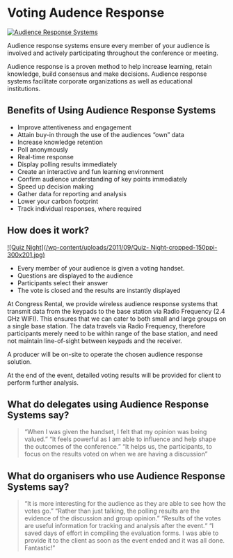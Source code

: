 Voting Audence Response
=======================

[ ![Audience Response Systems](/wp-content/uploads/2011/09/13.png)](/wp-content/uploads/2011/09/13.png)

Audience response systems ensure every member of your audience is involved and actively participating throughout the conference or meeting.

Audience response is a proven method to help increase learning, retain knowledge, build consensus and make decisions. Audience response systems facilitate corporate organizations as well as educational institutions.

           

## Benefits of Using Audience Response Systems
 - Improve attentiveness and engagement
 - Attain buy-in through the use of the audiences &ldquo;own&rdquo; data
 - Increase knowledge retention
 - Poll anonymously
 - Real-time response
 - Display polling results immediately
 - Create an interactive and fun learning environment
 - Confirm audience understanding of key points immediately
 - Speed up decision making
 - Gather data for reporting and analysis
 - Lower your carbon footprint
 - Track individual responses, where required

## How does it work?

[ ![Quiz Night](/wp-content/uploads/2011/09/Quiz- Night-cropped-150ppi-300x201.jpg)](/wp-content/uploads/2011/09/Quiz-Night-cropped-150ppi.jpg)

  
 - Every member of your audience is given a voting handset.   
 - Questions are displayed to the audience   
 - Participants select their answer   
 - The vote is closed and the results are instantly displayed

At Congress Rental, we provide wireless audience response systems that transmit data from the keypads to the base station via Radio Frequency (2.4 GHz WIFI). This ensures that we can cater to both small and large groups on a single base station. The data travels via Radio Frequency, therefore participants merely need to be within range of the base station, and need not maintain line-of-sight between keypads and the receiver.

A producer will be on-site to operate the chosen audience response solution.

At the end of the event, detailed voting results will be provided for client to perform further analysis.

## What do delegates using Audience Response Systems say?

> &ldquo;When I was given the handset, I felt that my opinion was being valued.&rdquo;
> &ldquo;It feels powerful as I am able to influence and help shape the outcomes of the conference.&rdquo;
> &ldquo;It helps us, the participants, to focus on the results voted on when we are having a discussion&rdquo;
## What do organisers who use Audience Response Systems say?

> &ldquo;It is more interesting for the audience as they are able to see how the votes go.&rdquo;
> &ldquo;Rather than just talking, the polling results are the evidence of the discussion and group opinion.&rdquo;
> &ldquo;Results of the votes are useful information for tracking and analysis after the event.&ldquo; &ldquo;I saved days of effort in compiling the evaluation forms. I was able to provide it to the client as soon as the event ended and it was all done. Fantastic!&rdquo;
